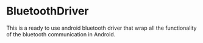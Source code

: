 # BluetoothDriver

This is a ready to use android bluetooth driver that wrap all the functionality of the bluetooth communication in Android.
